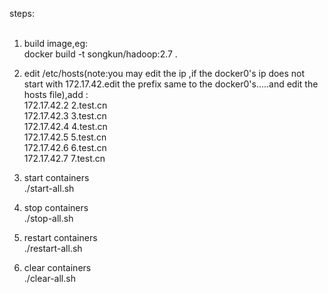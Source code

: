 steps:<br/><br/>

1. build image,eg:<br/>
  docker build -t songkun/hadoop:2.7 .
2. edit /etc/hosts(note:you may edit the ip ,if the docker0's ip does not start with 172.17.42.edit the prefix same to the docker0's.....and edit the hosts file),add :<br/>
  172.17.42.2 2.test.cn<br/>
  172.17.42.3 3.test.cn<br/>
  172.17.42.4 4.test.cn<br/>
  172.17.42.5 5.test.cn<br/>
  172.17.42.6 6.test.cn<br/>
  172.17.42.7 7.test.cn
  
3. start containers <br/>
  ./start-all.sh
4. stop containers <br/>
  ./stop-all.sh
5. restart containers<br/>
  ./restart-all.sh
6. clear containers<br/>
  ./clear-all.sh
